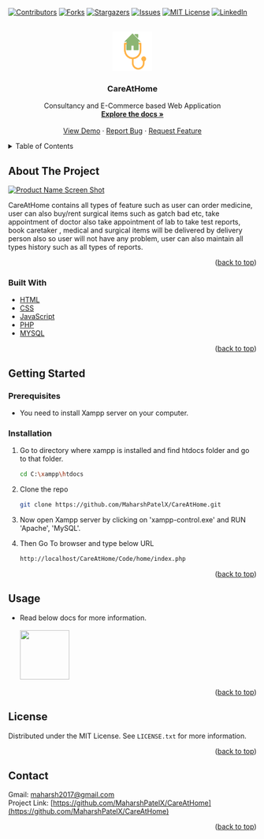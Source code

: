
<div id="top"></div>

[![Contributors][contributors-shield]][contributors-url]
[![Forks][forks-shield]][forks-url]
[![Stargazers][stars-shield]][stars-url]
[![Issues][issues-shield]][issues-url]
[![MIT License][license-shield]][license-url]
[![LinkedIn][linkedin-shield]][linkedin-url]



<!-- PROJECT LOGO -->
<br />
<div align="center">
  <a href="https://github.com/MaharshPatelX/CareAtHome">
    <img src="photos/logo.png" alt="Logo" width="80" height="80">
  </a>

<h3 align="center">CareAtHome</h3>

  <p align="center">
    Consultancy and E-Commerce based Web Application
    <br />
    <a href="https://github.com/MaharshPatelX/CareAtHome"><strong>Explore the docs »</strong></a>
    <br />
    <br />
    <a href="https://github.com/MaharshPatelX/CareAtHome">View Demo</a>
    ·
    <a href="https://github.com/MaharshPatelX/CareAtHome/issues">Report Bug</a>
    ·
    <a href="https://github.com/MaharshPatelX/CareAtHome/issues">Request Feature</a>
  </p>
</div>



<!-- TABLE OF CONTENTS -->
<details>
  <summary>Table of Contents</summary>
  <ol>
    <li>
      <a href="#about-the-project">About The Project</a>
      <ul>
        <li><a href="#built-with">Built With</a></li>
      </ul>
    </li>
    <li>
      <a href="#getting-started">Getting Started</a>
      <ul>
        <li><a href="#prerequisites">Prerequisites</a></li>
        <li><a href="#installation">Installation</a></li>
      </ul>
    </li>
    <li><a href="#usage">Usage</a></li>
    <li><a href="#license">License</a></li>
    <li><a href="#contact">Contact</a></li>
  </ol>
</details>



<!-- ABOUT THE PROJECT -->
## About The Project

[![Product Name Screen Shot][product-screenshot]](https://example.com)

CareAtHome contains all types of feature such as user can order medicine, user can also buy/rent surgical items such as gatch bad etc, take appointment of doctor also take appointment of lab to take test reports, book caretaker , medical and surgical items will be delivered by delivery person also so user will not have any problem, user can also maintain all types history such as all types of reports. 


<p align="right">(<a href="#top">back to top</a>)</p>



### Built With

* [HTML](https://html.com/)
* [CSS](https://www.w3.org/Style/CSS/Overview.en.html)
* [JavaScript](https://www.javascript.com/)
* [PHP](https://www.php.net/)
* [MYSQL](https://www.mysql.com)

<p align="right">(<a href="#top">back to top</a>)</p>



<!-- GETTING STARTED -->
## Getting Started

### Prerequisites

* You need to install Xampp server on your computer.

### Installation

1. Go to directory where xampp is installed and find htdocs folder and go to that folder.
   ```sh
   cd C:\xampp\htdocs
    ``` 
  
2. Clone the repo
    ```sh
    git clone https://github.com/MaharshPatelX/CareAtHome.git
    ```

3. Now open Xampp server by clicking on 'xampp-control.exe' and RUN 'Apache', 'MySQL'.

4. Then Go To browser and type below URL
    ```sh
    http://localhost/CareAtHome/Code/home/index.php
    ```


<p align="right">(<a href="#top">back to top</a>)</p>



<!-- USAGE EXAMPLES -->
## Usage

* Read below docs for more information.<br><br>
<a href='https://github.com/MaharshPatelX/CareAtHome/blob/main/PDF/AllInOne.pdf'><img src='photos/docu.png' width="100" height="100"></a>

<p align="right">(<a href="#top">back to top</a>)</p>




<!-- LICENSE -->
## License

Distributed under the MIT License. See `LICENSE.txt` for more information.

<p align="right">(<a href="#top">back to top</a>)</p>



<!-- CONTACT -->
## Contact

Gmail: maharsh2017@gmail.com
<br>
Project Link: [https://github.com/MaharshPatelX/CareAtHome](https://github.com/MaharshPatelX/CareAtHome)


<p align="right">(<a href="#top">back to top</a>)</p>



<!-- MARKDOWN LINKS & IMAGES -->
<!-- https://www.markdownguide.org/basic-syntax/#reference-style-links -->
[contributors-shield]: https://img.shields.io/github/contributors/github_username/repo_name.svg?style=for-the-badge
[contributors-url]: https://github.com/MaharshPatelX/CareAtHome/graphs/contributors
[forks-shield]: https://img.shields.io/github/forks/github_username/repo_name.svg?style=for-the-badge
[forks-url]: https://github.com/MaharshPatelX/CareAtHome/network/members
[stars-shield]: https://img.shields.io/github/stars/github_username/repo_name.svg?style=for-the-badge
[stars-url]: https://github.com/MaharshPatelX/CareAtHome/stargazers
[issues-shield]: https://img.shields.io/github/issues/github_username/repo_name.svg?style=for-the-badge
[issues-url]: https://github.com/MaharshPatelX/CareAtHome/issues
[license-shield]: https://img.shields.io/github/license/github_username/repo_name.svg?style=for-the-badge
[license-url]: https://github.com/MaharshPatelX/CareAtHome/blob/master/LICENSE.txt
[linkedin-shield]: https://img.shields.io/badge/-LinkedIn-black.svg?style=for-the-badge&logo=linkedin&colorB=555
[linkedin-url]: https://linkedin.com/in/maharsh-patel-4a8261177
[product-screenshot]: photos/home.png
